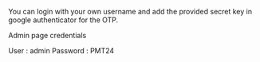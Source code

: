 You can login with your own username and add the provided secret key in google authenticator for the OTP.

Admin page credentials

User : admin
Password : PMT24
